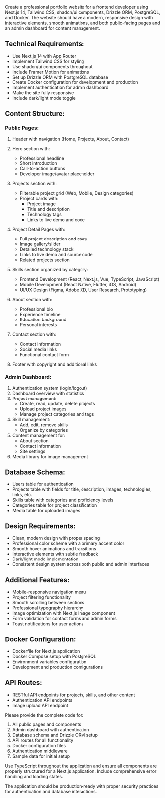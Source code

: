 Create a professional portfolio website for a frontend developer using Next.js 14, Tailwind CSS, shadcn/ui components, Drizzle ORM, PostgreSQL, and Docker. The website should have a modern, responsive design with interactive elements, smooth animations, and both public-facing pages and an admin dashboard for content management.

## Technical Requirements:
- Use Next.js 14 with App Router
- Implement Tailwind CSS for styling
- Use shadcn/ui components throughout
- Include Framer Motion for animations
- Set up Drizzle ORM with PostgreSQL database
- Create Docker configuration for development and production
- Implement authentication for admin dashboard
- Make the site fully responsive
- Include dark/light mode toggle

## Content Structure:

### Public Pages:
1. Header with navigation (Home, Projects, About, Contact)
2. Hero section with:
   - Professional headline
   - Short introduction
   - Call-to-action buttons
   - Developer image/avatar placeholder

3. Projects section with:
   - Filterable project grid (Web, Mobile, Design categories)
   - Project cards with:
     - Project image
     - Title and description
     - Technology tags
     - Links to live demo and code

4. Project Detail Pages with:
   - Full project description and story
   - Image gallery/slider
   - Detailed technology stack
   - Links to live demo and source code
   - Related projects section

5. Skills section organized by category:
   - Frontend Development (React, Next.js, Vue, TypeScript, JavaScript)
   - Mobile Development (React Native, Flutter, iOS, Android)
   - UI/UX Design (Figma, Adobe XD, User Research, Prototyping)

6. About section with:
   - Professional bio
   - Experience timeline
   - Education background
   - Personal interests

7. Contact section with:
   - Contact information
   - Social media links
   - Functional contact form

8. Footer with copyright and additional links

### Admin Dashboard:
1. Authentication system (login/logout)
2. Dashboard overview with statistics
3. Project management:
   - Create, read, update, delete projects
   - Upload project images
   - Manage project categories and tags
4. Skill management:
   - Add, edit, remove skills
   - Organize by categories
5. Content management for:
   - About section
   - Contact information
   - Site settings
6. Media library for image management

## Database Schema:
- Users table for authentication
- Projects table with fields for title, description, images, technologies, links, etc.
- Skills table with categories and proficiency levels
- Categories table for project classification
- Media table for uploaded images

## Design Requirements:
- Clean, modern design with proper spacing
- Professional color scheme with a primary accent color
- Smooth hover animations and transitions
- Interactive elements with subtle feedback
- Dark/light mode implementation
- Consistent design system across both public and admin interfaces

## Additional Features:
- Mobile-responsive navigation menu
- Project filtering functionality
- Smooth scrolling between sections
- Professional typography hierarchy
- Image optimization with Next.js Image component
- Form validation for contact forms and admin forms
- Toast notifications for user actions

## Docker Configuration:
- Dockerfile for Next.js application
- Docker Compose setup with PostgreSQL
- Environment variables configuration
- Development and production configurations

## API Routes:
- RESTful API endpoints for projects, skills, and other content
- Authentication API endpoints
- Image upload API endpoint

Please provide the complete code for:
1. All public pages and components
2. Admin dashboard with authentication
3. Database schema and Drizzle ORM setup
4. API routes for all functionality
5. Docker configuration files
6. Authentication middleware
7. Sample data for initial setup

Use TypeScript throughout the application and ensure all components are properly structured for a Next.js application. Include comprehensive error handling and loading states.

The application should be production-ready with proper security practices for authentication and database interactions.